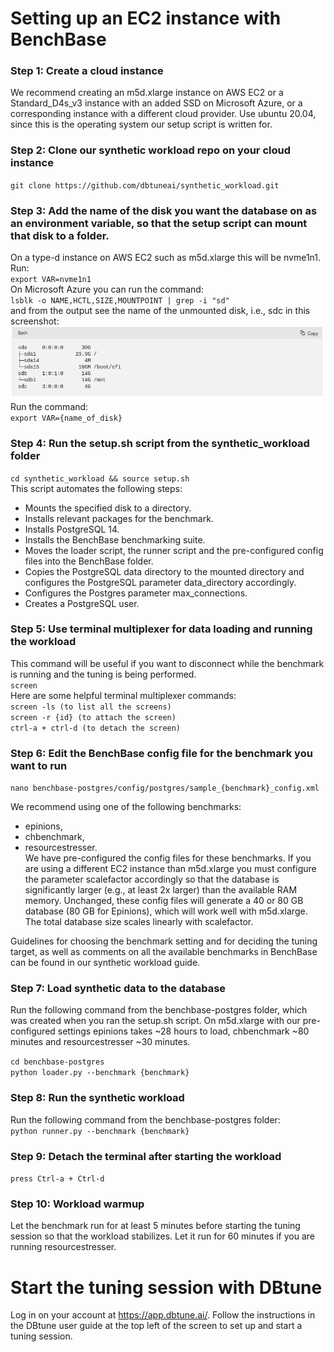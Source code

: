 # Setting up an EC2 instance with BenchBase

### Step 1: Create a cloud instance<br>
We recommend creating an m5d.xlarge instance on AWS EC2 or a Standard_D4s_v3 instance with an added SSD on Microsoft Azure, or a corresponding instance with a different cloud provider. Use ubuntu 20.04, since this is the operating system our setup script is written for.<br>

### Step 2: Clone our synthetic workload repo on your cloud instance<br>
`git clone https://github.com/dbtuneai/synthetic_workload.git`<br>

### Step 3: Add the name of the disk you want the database on as an environment variable, so that the setup script can mount that disk to a folder.<br>
On a type-d instance on AWS EC2 such as m5d.xlarge this will be nvme1n1. Run:<br>
`export VAR=nvme1n1`<br>
On Microsoft Azure you can run the command: <br>
`lsblk -o NAME,HCTL,SIZE,MOUNTPOINT | grep -i "sd"`<br>
and from the output see the name of the unmounted disk, i.e., sdc in this screenshot: <br>
![img.png](img.png)<br>
Run the command: <br>
`export VAR={name_of_disk}`<br>


### Step 4: Run the setup.sh script from the synthetic_workload folder<br>
`cd synthetic_workload && source setup.sh`<br>
This script automates the following steps: 
- Mounts the specified disk to a directory.
- Installs relevant packages for the benchmark.
- Installs PostgreSQL 14.
- Installs the BenchBase benchmarking suite.
- Moves the loader script, the runner script and the pre-configured config files into the BenchBase folder.
- Copies the PostgreSQL data directory to the mounted directory and configures the PostgreSQL parameter data_directory accordingly.
- Configures the Postgres parameter max_connections.
- Creates a PostgreSQL user.<br>

### Step 5: Use terminal multiplexer for data loading and running the workload<br>
This command will be useful if you want to disconnect while the benchmark is running and the tuning is being performed.<br>
`screen`<br>
Here are some helpful terminal multiplexer commands:<br>
`screen -ls (to list all the screens)`<br>
`screen -r {id} (to attach the screen)`<br>
`ctrl-a + ctrl-d (to detach the screen)`<br>


### Step 6: Edit the BenchBase config file for the benchmark you want to run<br>
`nano benchbase-postgres/config/postgres/sample_{benchmark}_config.xml`<br>

We recommend using one of the following benchmarks:
- epinions,
- chbenchmark,
- resourcestresser.<br>
We have pre-configured the config files for these benchmarks. If you are using a different EC2 instance than m5d.xlarge you must configure the parameter scalefactor accordingly so that the database is significantly larger (e.g., at least 2x larger) than the available RAM memory. Unchanged, these config files will generate a 40 or 80 GB database (80 GB for Epinions), which will work well with m5d.xlarge. The total database size scales linearly with scalefactor. <br>

Guidelines for choosing the benchmark setting and for deciding the tuning target, as well as comments on all the available benchmarks in BenchBase can be found in our synthetic workload guide.

### Step 7: Load synthetic data to the database<br>
Run the following command from the benchbase-postgres folder, which was created when you ran the setup.sh script. On m5d.xlarge with our pre-configured settings epinions takes ~28 hours to load, chbenchmark ~80 minutes and resourcestresser ~30 minutes.<br>

`cd benchbase-postgres`<br>
`python loader.py --benchmark {benchmark}`<br>

### Step 8: Run the synthetic workload<br>
Run the following command from the benchbase-postgres folder: <br>
`python runner.py --benchmark {benchmark}`<br>

### Step 9: Detach the terminal after starting the workload<br>
`press Ctrl-a + Ctrl-d`<br>

### Step 10: Workload warmup<br>
Let the benchmark run for at least 5 minutes before starting the tuning session so that the workload stabilizes. Let it run for 60 minutes if you are running resourcestresser. <br>



# Start the tuning session with DBtune
Log in on your account at https://app.dbtune.ai/. Follow the instructions in the DBtune user guide at the top left of the screen to set up and start a tuning session.<br>
